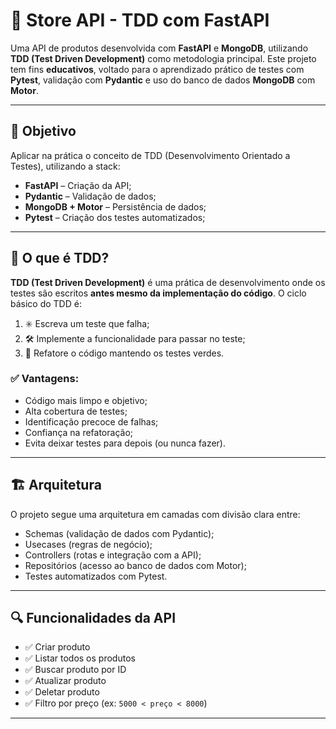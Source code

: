 # 🧪 Store API - TDD com FastAPI

Uma API de produtos desenvolvida com **FastAPI** e **MongoDB**, utilizando **TDD (Test Driven Development)** como metodologia principal. Este projeto tem fins **educativos**, voltado para o aprendizado prático de testes com **Pytest**, validação com **Pydantic** e uso do banco de dados **MongoDB** com **Motor**.

---

## 📌 Objetivo

Aplicar na prática o conceito de TDD (Desenvolvimento Orientado a Testes), utilizando a stack:

- **FastAPI** – Criação da API;
- **Pydantic** – Validação de dados;
- **MongoDB + Motor** – Persistência de dados;
- **Pytest** – Criação dos testes automatizados;

---

## 🧪 O que é TDD?

**TDD (Test Driven Development)** é uma prática de desenvolvimento onde os testes são escritos **antes mesmo da implementação do código**. O ciclo básico do TDD é:

1. ✳️ Escreva um teste que falha;
2. 🛠️ Implemente a funcionalidade para passar no teste;
3. 🔁 Refatore o código mantendo os testes verdes.

### ✅ Vantagens:
- Código mais limpo e objetivo;
- Alta cobertura de testes;
- Identificação precoce de falhas;
- Confiança na refatoração;
- Evita deixar testes para depois (ou nunca fazer).

---

## 🏗️ Arquitetura

O projeto segue uma arquitetura em camadas com divisão clara entre:

- Schemas (validação de dados com Pydantic);
- Usecases (regras de negócio);
- Controllers (rotas e integração com a API);
- Repositórios (acesso ao banco de dados com Motor);
- Testes automatizados com Pytest.

---

## 🔍 Funcionalidades da API

- ✅ Criar produto
- ✅ Listar todos os produtos
- ✅ Buscar produto por ID
- ✅ Atualizar produto
- ✅ Deletar produto
- ✅ Filtro por preço (ex: `5000 < preço < 8000`)

---
